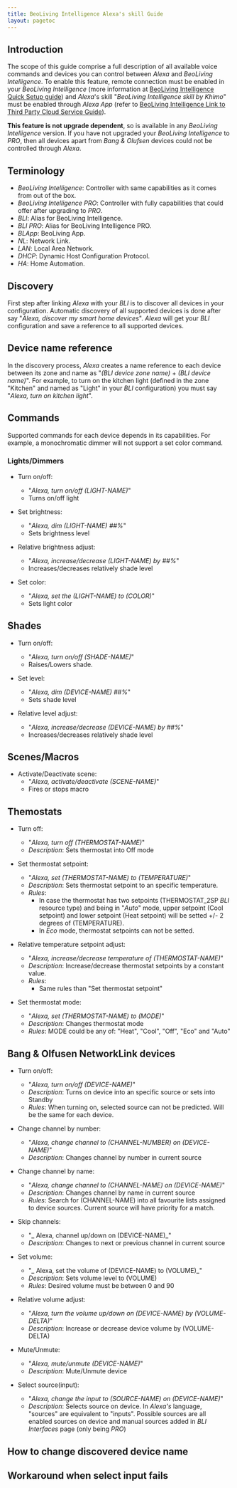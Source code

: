 ```yaml
---
title: BeoLiving Intelligence Alexa's skill Guide
layout: pagetoc
---
```


## Introduction

The scope of this guide comprise a full description of all available voice commands and devices you can control between _Alexa_ and _BeoLiving 
Intelligence_. To enable this feature, remote connection must be enabled in your _BeoLiving Intelligence_ (more information at [BeoLiving Intelligence Quick Setup guide](bli-quick-setup-guide.md)) and  _Alexa_'s skill "_BeoLiving Intelligence skill by Khimo_" must be enabled through _Alexa App_ (refer to [BeoLiving Intelligence Link to Third Party Cloud Service Guide](bli-link-third-party-service.md)). 

**This feature is not upgrade dependent**, so is available in any _BeoLiving Intelligence_ version. If you have not upgraded your _BeoLiving 
Intelligence_ to _PRO_, then all devices apart from _Bang & Olufsen_ devices could not be controlled through _Alexa_.

## Terminology

+ _BeoLiving Intelligence_: Controller with same capabilities as it comes from out of the box.
+ _BeoLiving Intelligence PRO_: Controller with fully capabilities that could offer after upgrading to _PRO_.
+ _BLI_: Alias for BeoLiving Intelligence.
+ _BLI PRO_: Alias for BeoLiving Intelligence PRO.
+ _BLApp_: BeoLiving App.
+ _NL_: Network Link.
+ _LAN_: Local Area Network.
+ _DHCP_: Dynamic Host Configuration Protocol.
+ _HA_: Home Automation.


## Discovery

First step after linking _Alexa_ with your _BLI_ is to discover all devices in your configuration. Automatic discovery of all supported devices is
 done after say "_Alexa, discover my smart home devices_". _Alexa_ will get your _BLI_ configuration and save a reference to all supported 
devices. 

## Device name reference

In the discovery process, _Alexa_ creates a name reference to each device between its zone and name as "_(BLI device zone name)_ \+ 
_(BLI device name)_". For example, to turn on the kitchen light (defined in the zone "Kitchen" and named as "Light" in your _BLI_ configuration) 
you must say "_Alexa, turn on kitchen light_".

## Commands

Supported commands for each device depends in its capabilities. For example, a monochromatic dimmer will not support a set color command.

### Lights/Dimmers

+ Turn on/off: 
  + "_Alexa, turn on/off (LIGHT-NAME)_"
  + Turns on/off light

+ Set brightness: 
  + "_Alexa, dim (LIGHT-NAME) ##%_"
  + Sets brightness level

+ Relative brightness adjust: 
  + "_Alexa, increase/decrease (LIGHT-NAME) by ##%_"
  + Increases/decreases relatively shade level 

+ Set color: 
  + "_Alexa, set the (LIGHT-NAME) to (COLOR)_"
  + Sets light color

## Shades

+ Turn on/off: 
  + "_Alexa, turn on/off (SHADE-NAME)_"
  + Raises/Lowers shade.

+ Set level: 
  + "_Alexa, dim (DEVICE-NAME) ##%_"
  + Sets shade level

+ Relative level adjust: 
  + "_Alexa, increase/decrease (DEVICE-NAME) by ##%_"
  + Increases/decreases relatively shade level 

## Scenes/Macros

+ Activate/Deactivate scene:
  + "_Alexa, activate/deactivate (SCENE-NAME)_"
  + Fires or stops macro

## Themostats

+ Turn off: 
  + "_Alexa, turn off (THERMOSTAT-NAME)_"
  + _Description_: Sets thermostat into Off mode

+ Set thermostat setpoint:
  + "_Alexa, set (THERMOSTAT-NAME) to (TEMPERATURE)_"
  + _Description_: Sets thermostat setpoint to an specific temperature. 
  + _Rules_:
    + In case the thermostat has two setpoints (THERMOSTAT\_2SP _BLI_ resource type) and being in "_Auto_" mode, upper setpoint (Cool setpoint) 
    and lower setpoint (Heat setpoint) will be setted +/- 2 degrees of (TEMPERATURE).     
    + In _Eco_ mode, thermostat setpoints can not be setted.

+ Relative temperature setpoint adjust:
  + "_Alexa, increase/decrease temperature of (THERMOSTAT-NAME)_"
  + _Description_: Increase/decrease thermostat setpoints by a constant value.
  + _Rules_:
    + Same rules than "Set thermostat setpoint" 

+ Set thermostat mode:
  + "_Alexa, set (THERMOSTAT-NAME) to (MODE)_"
  + _Description_: Changes thermostat mode
  + _Rules_: MODE could be any of: "Heat", "Cool", "Off", "Eco" and "Auto"

## Bang & Olfusen NetworkLink devices 

+ Turn on/off: 
  + "_Alexa, turn on/off (DEVICE-NAME)_"
  + _Description_: Turns on device into an specific source or sets into Standby
  + _Rules_: When turning on, selected source can not be predicted. Will be the same for each device.

+ Change channel by number:
  + "_Alexa, change channel to (CHANNEL-NUMBER) on (DEVICE-NAME)_"
  + _Description_: Changes channel by number in current source

+ Change channel by name:
  + "_Alexa, change channel to (CHANNEL-NAME) on (DEVICE-NAME)_"
  + _Description_: Changes channel by name in current source
  + _Rules_: Search for (CHANNEL-NAME) into all favourite lists assigned to device sources. Current source will have priority for a match.

+ Skip channels:
  + "_ Alexa, channel up/down on (DEVICE-NAME)_"
  + _Description_: Changes to next or previous channel in current source
  
+ Set volume:
  + "_ Alexa, set the volume of (DEVICE-NAME) to (VOLUME)_"
  + _Description_: Sets volume level to (VOLUME)
  + _Rules_: Desired volume must be between 0 and 90

+ Relative volume adjust:
  + "_Alexa, turn the volume up/down on (DEVICE-NAME) by (VOLUME-DELTA)_"
  + _Description_: Increase or decrease device volume by (VOLUME-DELTA)

+ Mute/Unmute:
  + "_Alexa, mute/unmute (DEVICE-NAME)_"
  + _Description_: Mute/Unmute device

+ Select source(input):
  + "_Alexa, change the input to (SOURCE-NAME) on (DEVICE-NAME)_"
  + _Description_: Selects source on device. In _Alexa's_ language, "sources" are equivalent to "inputs". Possible sources are all enabled sources on device and manual sources added in _BLI_ _Interfaces_ 
    page (only being _PRO_)

## How to change discovered device name

## Workaround when select input fails

